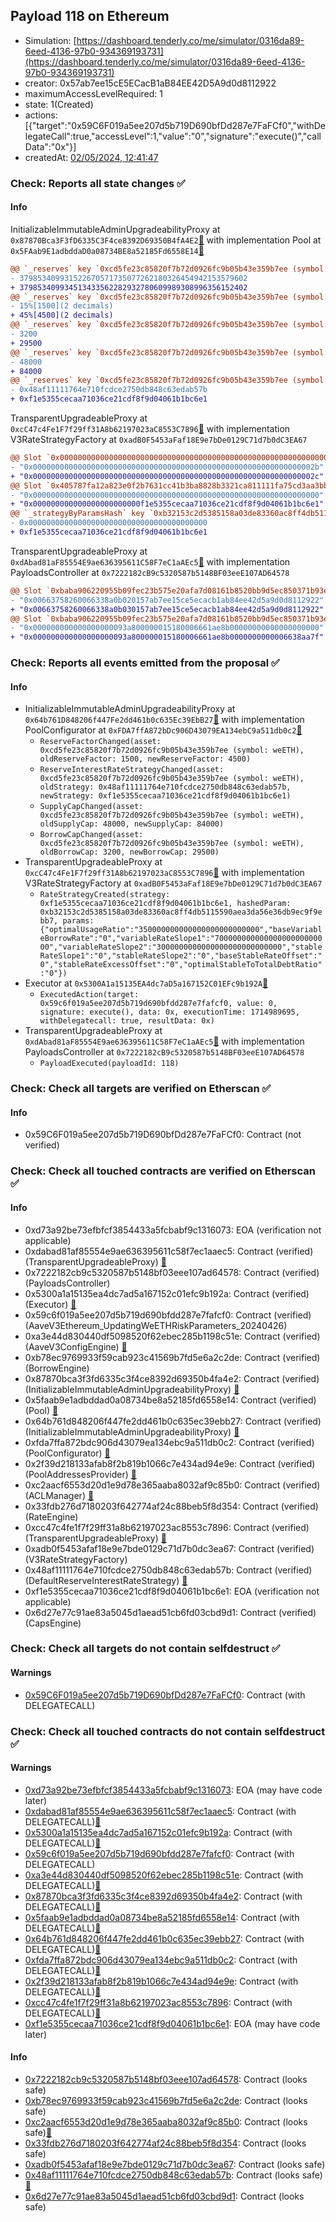 ## Payload 118 on Ethereum

- Simulation: [https://dashboard.tenderly.co/me/simulator/0316da89-6eed-4136-97b0-934369193731](https://dashboard.tenderly.co/me/simulator/0316da89-6eed-4136-97b0-934369193731)
- creator: 0x57ab7ee15cE5ECacB1aB84EE42D5A9d0d8112922
- maximumAccessLevelRequired: 1
- state: 1(Created)
- actions: [{"target":"0x59C6F019a5ee207d5b719D690bfDd287e7FaFCf0","withDelegateCall":true,"accessLevel":1,"value":"0","signature":"execute()","callData":"0x"}]
- createdAt: [02/05/2024, 12:41:47](https://etherscan.io/tx/0xb791bdb4bfd984018801033bdd7d41c89cdd53c3bce82963f6b450c96062b761)

### Check: Reports all state changes :white_check_mark:

#### Info


InitializableImmutableAdminUpgradeabilityProxy at `0x87870Bca3F3fD6335C3F4ce8392D69350B4fA4E2`[:ghost:](https://github.com/bgd-labs/aave-address-book "AaveV3Ethereum.POOL") with implementation Pool at `0x5FAab9E1adbddaD0a08734BE8a52185Fd6558E14`[:ghost:](https://github.com/bgd-labs/aave-address-book "AaveV3Ethereum.POOL_IMPL")
```diff
@@ `_reserves` key `0xcd5fe23c85820f7b72d0926fc9b05b43e359b7ee (symbol: weETH).configuration.data` @@
- 379853409931522670571735077262180326454942153579602
+ 379853409934513433562282932780609989308996356152402
@@ `_reserves` key `0xcd5fe23c85820f7b72d0926fc9b05b43e359b7ee (symbol: weETH).configuration.data_decoded.reserveFactor` @@
- 15%[1500](2 decimals)
+ 45%[4500](2 decimals)
@@ `_reserves` key `0xcd5fe23c85820f7b72d0926fc9b05b43e359b7ee (symbol: weETH).configuration.data_decoded.borrowCap` @@
- 3200
+ 29500
@@ `_reserves` key `0xcd5fe23c85820f7b72d0926fc9b05b43e359b7ee (symbol: weETH).configuration.data_decoded.supplyCap` @@
- 48000
+ 84000
@@ `_reserves` key `0xcd5fe23c85820f7b72d0926fc9b05b43e359b7ee (symbol: weETH).interestRateStrategyAddress` @@
- 0x48af11111764e710fcdce2750db848c63edab57b
+ 0xf1e5355cecaa71036ce21cdf8f9d04061b1bc6e1
```

TransparentUpgradeableProxy at `0xcC47c4Fe1F7f29ff31A8b62197023aC8553C7896`[:ghost:](https://github.com/bgd-labs/aave-address-book "AaveV3Ethereum.RATES_FACTORY") with implementation V3RateStrategyFactory at `0xadB0F5453aFaf18E9e7bDe0129C71d7b0dC3EA67`
```diff
@@ Slot `0x0000000000000000000000000000000000000000000000000000000000000002` @@
- "0x000000000000000000000000000000000000000000000000000000000000002b"
+ "0x000000000000000000000000000000000000000000000000000000000000002c"
@@ Slot `0x405787fa12a823e0f2b7631cc41b3ba8828b3321ca811111fa75cd3aa3bb5af9` @@
- "0x0000000000000000000000000000000000000000000000000000000000000000"
+ "0x000000000000000000000000f1e5355cecaa71036ce21cdf8f9d04061b1bc6e1"
@@ `_strategyByParamsHash` key `0xb32153c2d5385158a03de83360ac8ff4db5115590aea3da56e36db9ec9f9ebb7` @@
- 0x0000000000000000000000000000000000000000
+ 0xf1e5355cecaa71036ce21cdf8f9d04061b1bc6e1
```

TransparentUpgradeableProxy at `0xdAbad81aF85554E9ae636395611C58F7eC1aAEc5`[:ghost:](https://github.com/bgd-labs/aave-address-book "GovernanceV3Ethereum.PAYLOADS_CONTROLLER") with implementation PayloadsController at `0x7222182cB9c5320587b5148BF03eeE107AD64578`
```diff
@@ Slot `0xbaba906220955b09fec23b575e20afa7d08161b8520bb9d5ec850371b93edf98` @@
- "0x00663758260066338a0b020157ab7ee15ce5ecacb1ab84ee42d5a9d0d8112922"
+ "0x00663758260066338a0b030157ab7ee15ce5ecacb1ab84ee42d5a9d0d8112922"
@@ Slot `0xbaba906220955b09fec23b575e20afa7d08161b8520bb9d5ec850371b93edf99` @@
- "0x000000000000000000093a800000015180006661ae8b00000000000000000000"
+ "0x000000000000000000093a800000015180006661ae8b0000000000006638aa7f"
```


### Check: Reports all events emitted from the proposal :white_check_mark:

#### Info

- InitializableImmutableAdminUpgradeabilityProxy at `0x64b761D848206f447Fe2dd461b0c635Ec39EbB27`[:ghost:](https://github.com/bgd-labs/aave-address-book "AaveV3Ethereum.POOL_CONFIGURATOR") with implementation PoolConfigurator at `0xFDA7ffA872bDc906D43079EA134ebC9a511db0c2`[:ghost:](https://github.com/bgd-labs/aave-address-book "AaveV3Ethereum.POOL_CONFIGURATOR_IMPL")
  - `ReserveFactorChanged(asset: 0xcd5fe23c85820f7b72d0926fc9b05b43e359b7ee (symbol: weETH), oldReserveFactor: 1500, newReserveFactor: 4500)`
  - `ReserveInterestRateStrategyChanged(asset: 0xcd5fe23c85820f7b72d0926fc9b05b43e359b7ee (symbol: weETH), oldStrategy: 0x48af11111764e710fcdce2750db848c63edab57b, newStrategy: 0xf1e5355cecaa71036ce21cdf8f9d04061b1bc6e1)`
  - `SupplyCapChanged(asset: 0xcd5fe23c85820f7b72d0926fc9b05b43e359b7ee (symbol: weETH), oldSupplyCap: 48000, newSupplyCap: 84000)`
  - `BorrowCapChanged(asset: 0xcd5fe23c85820f7b72d0926fc9b05b43e359b7ee (symbol: weETH), oldBorrowCap: 3200, newBorrowCap: 29500)`
- TransparentUpgradeableProxy at `0xcC47c4Fe1F7f29ff31A8b62197023aC8553C7896`[:ghost:](https://github.com/bgd-labs/aave-address-book "AaveV3Ethereum.RATES_FACTORY") with implementation V3RateStrategyFactory at `0xadB0F5453aFaf18E9e7bDe0129C71d7b0dC3EA67`
  - `RateStrategyCreated(strategy: 0xf1e5355cecaa71036ce21cdf8f9d04061b1bc6e1, hashedParam: 0xb32153c2d5385158a03de83360ac8ff4db5115590aea3da56e36db9ec9f9ebb7, params: {"optimalUsageRatio":"350000000000000000000000000","baseVariableBorrowRate":"0","variableRateSlope1":"70000000000000000000000000","variableRateSlope2":"3000000000000000000000000000","stableRateSlope1":"0","stableRateSlope2":"0","baseStableRateOffset":"0","stableRateExcessOffset":"0","optimalStableToTotalDebtRatio":"0"})`
- Executor at `0x5300A1a15135EA4dc7aD5a167152C01EFc9b192A`[:ghost:](https://github.com/bgd-labs/aave-address-book "AaveV2Ethereum.POOL_ADMIN, AaveV2EthereumAMM.POOL_ADMIN, AaveV3Ethereum.ACL_ADMIN, GovernanceV3Ethereum.EXECUTOR_LVL_1")
  - `ExecutedAction(target: 0x59c6f019a5ee207d5b719d690bfdd287e7fafcf0, value: 0, signature: execute(), data: 0x, executionTime: 1714989695, withDelegatecall: true, resultData: 0x)`
- TransparentUpgradeableProxy at `0xdAbad81aF85554E9ae636395611C58F7eC1aAEc5`[:ghost:](https://github.com/bgd-labs/aave-address-book "GovernanceV3Ethereum.PAYLOADS_CONTROLLER") with implementation PayloadsController at `0x7222182cB9c5320587b5148BF03eeE107AD64578`
  - `PayloadExecuted(payloadId: 118)`

### Check: Check all targets are verified on Etherscan :white_check_mark:

#### Info

- 0x59C6F019a5ee207d5b719D690bfDd287e7FaFCf0: Contract (not verified) 

### Check: Check all touched contracts are verified on Etherscan :white_check_mark:

#### Info

- 0xd73a92be73efbfcf3854433a5fcbabf9c1316073: EOA (verification not applicable)
- 0xdabad81af85554e9ae636395611c58f7ec1aaec5: Contract (verified) (TransparentUpgradeableProxy) [:ghost:](https://github.com/bgd-labs/aave-address-book "GovernanceV3Ethereum.PAYLOADS_CONTROLLER")
- 0x7222182cb9c5320587b5148bf03eee107ad64578: Contract (verified) (PayloadsController) 
- 0x5300a1a15135ea4dc7ad5a167152c01efc9b192a: Contract (verified) (Executor) [:ghost:](https://github.com/bgd-labs/aave-address-book "AaveV2Ethereum.POOL_ADMIN, AaveV2EthereumAMM.POOL_ADMIN, AaveV3Ethereum.ACL_ADMIN, GovernanceV3Ethereum.EXECUTOR_LVL_1")
- 0x59c6f019a5ee207d5b719d690bfdd287e7fafcf0: Contract (verified) (AaveV3Ethereum_UpdatingWeETHRiskParameters_20240426) 
- 0xa3e44d830440df5098520f62ebec285b1198c51e: Contract (verified) (AaveV3ConfigEngine) [:ghost:](https://github.com/bgd-labs/aave-address-book "AaveV3Ethereum.CONFIG_ENGINE")
- 0xb78ec9769933f59cab923c41569b7fd5e6a2c2de: Contract (verified) (BorrowEngine) 
- 0x87870bca3f3fd6335c3f4ce8392d69350b4fa4e2: Contract (verified) (InitializableImmutableAdminUpgradeabilityProxy) [:ghost:](https://github.com/bgd-labs/aave-address-book "AaveV3Ethereum.POOL")
- 0x5faab9e1adbddad0a08734be8a52185fd6558e14: Contract (verified) (Pool) [:ghost:](https://github.com/bgd-labs/aave-address-book "AaveV3Ethereum.POOL_IMPL")
- 0x64b761d848206f447fe2dd461b0c635ec39ebb27: Contract (verified) (InitializableImmutableAdminUpgradeabilityProxy) [:ghost:](https://github.com/bgd-labs/aave-address-book "AaveV3Ethereum.POOL_CONFIGURATOR")
- 0xfda7ffa872bdc906d43079ea134ebc9a511db0c2: Contract (verified) (PoolConfigurator) [:ghost:](https://github.com/bgd-labs/aave-address-book "AaveV3Ethereum.POOL_CONFIGURATOR_IMPL")
- 0x2f39d218133afab8f2b819b1066c7e434ad94e9e: Contract (verified) (PoolAddressesProvider) [:ghost:](https://github.com/bgd-labs/aave-address-book "AaveV3Ethereum.POOL_ADDRESSES_PROVIDER")
- 0xc2aacf6553d20d1e9d78e365aaba8032af9c85b0: Contract (verified) (ACLManager) [:ghost:](https://github.com/bgd-labs/aave-address-book "AaveV3Ethereum.ACL_MANAGER")
- 0x33fdb276d7180203f642774af24c88beb5f8d354: Contract (verified) (RateEngine) 
- 0xcc47c4fe1f7f29ff31a8b62197023ac8553c7896: Contract (verified) (TransparentUpgradeableProxy) [:ghost:](https://github.com/bgd-labs/aave-address-book "AaveV3Ethereum.RATES_FACTORY")
- 0xadb0f5453afaf18e9e7bde0129c71d7b0dc3ea67: Contract (verified) (V3RateStrategyFactory) 
- 0x48af11111764e710fcdce2750db848c63edab57b: Contract (verified) (DefaultReserveInterestRateStrategy) [:ghost:](https://github.com/bgd-labs/aave-address-book "AaveV3Ethereum.ASSETS.weETH.INTEREST_RATE_STRATEGY")
- 0xf1e5355cecaa71036ce21cdf8f9d04061b1bc6e1: EOA (verification not applicable)
- 0x6d27e77c91ae83a5045d1aead51cb6fd03cbd9d1: Contract (verified) (CapsEngine) 

### Check: Check all targets do not contain selfdestruct :white_check_mark:

#### Warnings

- [0x59C6F019a5ee207d5b719D690bfDd287e7FaFCf0](https://etherscan.io/address/0x59C6F019a5ee207d5b719D690bfDd287e7FaFCf0): Contract (with DELEGATECALL)

### Check: Check all touched contracts do not contain selfdestruct :white_check_mark:

#### Warnings

- [0xd73a92be73efbfcf3854433a5fcbabf9c1316073](https://etherscan.io/address/0xd73a92be73efbfcf3854433a5fcbabf9c1316073): EOA (may have code later)
- [0xdabad81af85554e9ae636395611c58f7ec1aaec5](https://etherscan.io/address/0xdabad81af85554e9ae636395611c58f7ec1aaec5): Contract (with DELEGATECALL)[:ghost:](https://github.com/bgd-labs/aave-address-book "GovernanceV3Ethereum.PAYLOADS_CONTROLLER")
- [0x5300a1a15135ea4dc7ad5a167152c01efc9b192a](https://etherscan.io/address/0x5300a1a15135ea4dc7ad5a167152c01efc9b192a): Contract (with DELEGATECALL)[:ghost:](https://github.com/bgd-labs/aave-address-book "AaveV2Ethereum.POOL_ADMIN, AaveV2EthereumAMM.POOL_ADMIN, AaveV3Ethereum.ACL_ADMIN, GovernanceV3Ethereum.EXECUTOR_LVL_1")
- [0x59c6f019a5ee207d5b719d690bfdd287e7fafcf0](https://etherscan.io/address/0x59c6f019a5ee207d5b719d690bfdd287e7fafcf0): Contract (with DELEGATECALL)
- [0xa3e44d830440df5098520f62ebec285b1198c51e](https://etherscan.io/address/0xa3e44d830440df5098520f62ebec285b1198c51e): Contract (with DELEGATECALL)[:ghost:](https://github.com/bgd-labs/aave-address-book "AaveV3Ethereum.CONFIG_ENGINE")
- [0x87870bca3f3fd6335c3f4ce8392d69350b4fa4e2](https://etherscan.io/address/0x87870bca3f3fd6335c3f4ce8392d69350b4fa4e2): Contract (with DELEGATECALL)[:ghost:](https://github.com/bgd-labs/aave-address-book "AaveV3Ethereum.POOL")
- [0x5faab9e1adbddad0a08734be8a52185fd6558e14](https://etherscan.io/address/0x5faab9e1adbddad0a08734be8a52185fd6558e14): Contract (with DELEGATECALL)[:ghost:](https://github.com/bgd-labs/aave-address-book "AaveV3Ethereum.POOL_IMPL")
- [0x64b761d848206f447fe2dd461b0c635ec39ebb27](https://etherscan.io/address/0x64b761d848206f447fe2dd461b0c635ec39ebb27): Contract (with DELEGATECALL)[:ghost:](https://github.com/bgd-labs/aave-address-book "AaveV3Ethereum.POOL_CONFIGURATOR")
- [0xfda7ffa872bdc906d43079ea134ebc9a511db0c2](https://etherscan.io/address/0xfda7ffa872bdc906d43079ea134ebc9a511db0c2): Contract (with DELEGATECALL)[:ghost:](https://github.com/bgd-labs/aave-address-book "AaveV3Ethereum.POOL_CONFIGURATOR_IMPL")
- [0x2f39d218133afab8f2b819b1066c7e434ad94e9e](https://etherscan.io/address/0x2f39d218133afab8f2b819b1066c7e434ad94e9e): Contract (with DELEGATECALL)[:ghost:](https://github.com/bgd-labs/aave-address-book "AaveV3Ethereum.POOL_ADDRESSES_PROVIDER")
- [0xcc47c4fe1f7f29ff31a8b62197023ac8553c7896](https://etherscan.io/address/0xcc47c4fe1f7f29ff31a8b62197023ac8553c7896): Contract (with DELEGATECALL)[:ghost:](https://github.com/bgd-labs/aave-address-book "AaveV3Ethereum.RATES_FACTORY")
- [0xf1e5355cecaa71036ce21cdf8f9d04061b1bc6e1](https://etherscan.io/address/0xf1e5355cecaa71036ce21cdf8f9d04061b1bc6e1): EOA (may have code later)

#### Info

- [0x7222182cb9c5320587b5148bf03eee107ad64578](https://etherscan.io/address/0x7222182cb9c5320587b5148bf03eee107ad64578): Contract (looks safe)
- [0xb78ec9769933f59cab923c41569b7fd5e6a2c2de](https://etherscan.io/address/0xb78ec9769933f59cab923c41569b7fd5e6a2c2de): Contract (looks safe)
- [0xc2aacf6553d20d1e9d78e365aaba8032af9c85b0](https://etherscan.io/address/0xc2aacf6553d20d1e9d78e365aaba8032af9c85b0): Contract (looks safe)[:ghost:](https://github.com/bgd-labs/aave-address-book "AaveV3Ethereum.ACL_MANAGER")
- [0x33fdb276d7180203f642774af24c88beb5f8d354](https://etherscan.io/address/0x33fdb276d7180203f642774af24c88beb5f8d354): Contract (looks safe)
- [0xadb0f5453afaf18e9e7bde0129c71d7b0dc3ea67](https://etherscan.io/address/0xadb0f5453afaf18e9e7bde0129c71d7b0dc3ea67): Contract (looks safe)
- [0x48af11111764e710fcdce2750db848c63edab57b](https://etherscan.io/address/0x48af11111764e710fcdce2750db848c63edab57b): Contract (looks safe)[:ghost:](https://github.com/bgd-labs/aave-address-book "AaveV3Ethereum.ASSETS.weETH.INTEREST_RATE_STRATEGY")
- [0x6d27e77c91ae83a5045d1aead51cb6fd03cbd9d1](https://etherscan.io/address/0x6d27e77c91ae83a5045d1aead51cb6fd03cbd9d1): Contract (looks safe)

